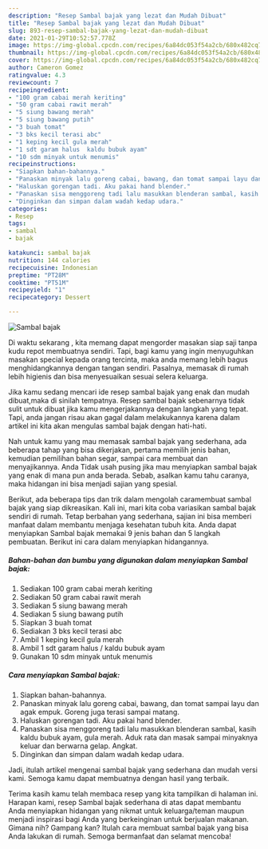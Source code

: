 ```yaml
---
description: "Resep Sambal bajak yang lezat dan Mudah Dibuat"
title: "Resep Sambal bajak yang lezat dan Mudah Dibuat"
slug: 893-resep-sambal-bajak-yang-lezat-dan-mudah-dibuat
date: 2021-01-29T10:52:57.778Z
image: https://img-global.cpcdn.com/recipes/6a84dc053f54a2cb/680x482cq70/sambal-bajak-foto-resep-utama.jpg
thumbnail: https://img-global.cpcdn.com/recipes/6a84dc053f54a2cb/680x482cq70/sambal-bajak-foto-resep-utama.jpg
cover: https://img-global.cpcdn.com/recipes/6a84dc053f54a2cb/680x482cq70/sambal-bajak-foto-resep-utama.jpg
author: Cameron Gomez
ratingvalue: 4.3
reviewcount: 7
recipeingredient:
- "100 gram cabai merah keriting"
- "50 gram cabai rawit merah"
- "5 siung bawang merah"
- "5 siung bawang putih"
- "3 buah tomat"
- "3 bks kecil terasi abc"
- "1 keping kecil gula merah"
- "1 sdt garam halus  kaldu bubuk ayam"
- "10 sdm minyak untuk menumis"
recipeinstructions:
- "Siapkan bahan-bahannya."
- "Panaskan minyak lalu goreng cabai, bawang, dan tomat sampai layu dan agak empuk. Goreng juga terasi sampai matang."
- "Haluskan gorengan tadi. Aku pakai hand blender."
- "Panaskan sisa menggoreng tadi lalu masukkan blenderan sambal, kasih kaldu bubuk ayam, gula merah. Aduk rata dan masak sampai minyaknya keluar dan berwarna gelap. Angkat."
- "Dinginkan dan simpan dalam wadah kedap udara."
categories:
- Resep
tags:
- sambal
- bajak

katakunci: sambal bajak 
nutrition: 144 calories
recipecuisine: Indonesian
preptime: "PT28M"
cooktime: "PT51M"
recipeyield: "1"
recipecategory: Dessert

---
```



![Sambal bajak](https://img-global.cpcdn.com/recipes/6a84dc053f54a2cb/680x482cq70/sambal-bajak-foto-resep-utama.jpg)

Di waktu  sekarang , kita memang dapat mengorder masakan siap saji tanpa kudu repot membuatnya sendiri. Tapi, bagi kamu yang ingin menyuguhkan masakan special kepada orang tercinta, maka anda memang lebih bagus menghidangkannya dengan tangan sendiri. Pasalnya, memasak di rumah lebih higienis dan bisa menyesuaikan sesuai selera keluarga.

Jika kamu sedang mencari ide resep sambal bajak yang enak dan mudah dibuat,maka di sinilah tempatnya. Resep sambal bajak  sebenarnya tidak sulit untuk dibuat jika kamu mengerjakannya dengan langkah yang tepat. Tapi, anda jangan risau akan gagal dalam melakukannya 
karena dalam artikel ini kita akan mengulas sambal bajak dengan hati-hati.  



Nah untuk kamu yang mau memasak sambal bajak yang sederhana, ada beberapa tahap yang bisa dikerjakan, pertama memilih jenis bahan, kemudian pemilihan bahan segar, sampai cara membuat dan menyajikannya. Anda Tidak usah pusing jika mau menyiapkan sambal bajak yang enak di mana pun anda berada. Sebab, asalkan kamu  tahu caranya, maka hidangan ini bisa menjadi sajian yang spesial.

Berikut, ada beberapa tips dan trik dalam mengolah caramembuat sambal bajak yang siap dikreasikan. Kali ini, mari kita coba variasikan sambal bajak sendiri di rumah. Tetap berbahan yang sederhana, sajian ini bisa memberi manfaat dalam membantu menjaga kesehatan tubuh kita. Anda dapat menyiapkan Sambal bajak memakai 9 jenis bahan dan 5 langkah pembuatan. Berikut ini cara dalam menyiapkan hidangannya.

<!--inarticleads1-->

##### Bahan-bahan dan bumbu yang digunakan dalam menyiapkan Sambal bajak:

1. Sediakan 100 gram cabai merah keriting
1. Sediakan 50 gram cabai rawit merah
1. Sediakan 5 siung bawang merah
1. Sediakan 5 siung bawang putih
1. Siapkan 3 buah tomat
1. Sediakan 3 bks kecil terasi abc
1. Ambil 1 keping kecil gula merah
1. Ambil 1 sdt garam halus / kaldu bubuk ayam
1. Gunakan 10 sdm minyak untuk menumis




<!--inarticleads2-->

##### Cara menyiapkan Sambal bajak:

1. Siapkan bahan-bahannya.
1. Panaskan minyak lalu goreng cabai, bawang, dan tomat sampai layu dan agak empuk. Goreng juga terasi sampai matang.
1. Haluskan gorengan tadi. Aku pakai hand blender.
1. Panaskan sisa menggoreng tadi lalu masukkan blenderan sambal, kasih kaldu bubuk ayam, gula merah. Aduk rata dan masak sampai minyaknya keluar dan berwarna gelap. Angkat.
1. Dinginkan dan simpan dalam wadah kedap udara.




Jadi, itulah artikel mengenai  sambal bajak  yang sederhana dan mudah versi kami. Semoga kamu dapat membuatnya dengan hasil yang terbaik. 

Terima kasih kamu telah membaca resep yang kita tampilkan di halaman ini. Harapan kami, resep  Sambal bajak sederhana di atas dapat membantu Anda menyiapkan hidangan yang nikmat untuk keluarga/teman maupun menjadi inspirasi bagi Anda yang berkeinginan untuk berjualan makanan. Gimana nih? Gampang kan? Itulah cara membuat sambal bajak yang bisa Anda lakukan di rumah. Semoga bermanfaat dan selamat mencoba!

